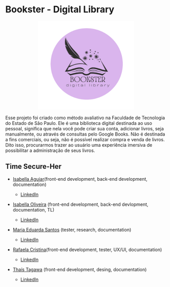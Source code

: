 # Bookster - Digital Library
<p align="center">
  <img src="https://github.com/Iaguiar-c/Library/blob/master/bannerBookster%20(1).png" alt="Logo da Aplicação" width="300">
</p>

Esse projeto foi criado como método avaliativo na Faculdade de Tecnologia do Estado de São Paulo. Ele é uma biblioteca digital destinada ao uso pessoal, significa que nela você pode criar sua conta, adicionar livros, seja manualmente, ou através de consultas pelo Google Books. Não é destinada a fins comerciais, ou seja, não é possível realizar compra e venda de livros. Dito isso, procurarmos trazer ao usuário uma experiência imersiva de possibilitar a administração de seus livros.

## Time Secure-Her

* [Isabella Aguiar](https://github.com/zacharyjbaldwin)​ (front-end development, back-end development, documentation)
  * [LinkedIn](https://www.linkedin.com/in/isabella-aguiar-bb5a41248/)
    
* [Isabella Oliveira](https://github.com/isabellacoliveira)​ (front-end development, back-end devlopment, documentation, TL)
  * [LinkedIn](https://www.linkedin.com/in/isabella-cruz-de-oliveira-b761b7233?utm_source=share&utm_campaign=share_via&utm_content=profile&utm_medium=ios_app)
    
* [Maria Eduarda Santos](https://github.com/Mariajesus65) (tester, research, documentation)
  * [LinkedIn](https://www.linkedin.com/in/maria-eduarda-de-jesus-b24b86200?trk=contact-info)
    
* [Rafaela Cristina](https://github.com/rafaela-css)​ (front-end development, tester, UX/UI, documentation)
  * [LinkedIn](https://www.linkedin.com/in/rafaela-css?utm_source=share&utm_campaign=share_via&utm_content=profile&utm_medium=android_app)
    
* [Thaís Tagawa](https://github.com/ThaisYassue) (front-end development, desing, documentation)
  * [LinkedIn](https://www.linkedin.com/in/tha%C3%ADs-tagawa/)
